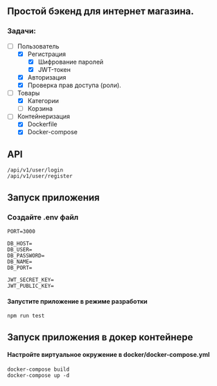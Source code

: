## Простой бэкенд для интернет магазина.

### Задачи:

- [ ] Пользователь
  - [X] Регистрация
    - [X] Шифрование паролей
    - [X] JWT-токен
  - [X] Авторизация
  - [X] Проверка прав доступа (роли).
- [ ] Товары
    - [x] Категории
    - [ ] Корзина
- [ ] Контейнеризация 
  - [x] Dockerfile
  - [x] Docker-compose

## API
```
/api/v1/user/login
/api/v1/user/register
```

## Запуск приложения

### Создайте .env файл
```
PORT=3000

DB_HOST=
DB_USER=
DB_PASSWORD=
DB_NAME=
DB_PORT=

JWT_SECRET_KEY=
JWT_PUBLIC_KEY=
```

#### Запустите приложение в режиме разработки
```
npm run test
```

## Запуск приложения в докер контейнере

#### Настройте виртуальное окружение в docker/docker-compose.yml
```
docker-compose build
docker-compose up -d
```
